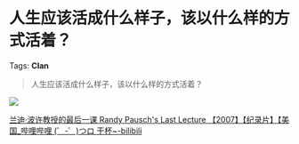 # 人生应该活成什么样子，该以什么样的方式活着？

Tags: **Clan**

> 人生应该活成什么样子，该以什么样的方式活着？

![](https://pic1.zhimg.com/50/v2-b8d3a7e143c4d0aa79dce79de38f7a58_hd.jpg?source=1940ef5c)  


[兰迪·波许教授的最后一课 Randy Pausch's Last Lecture 【2007】【纪录片】【美国\_哔哩哔哩 (゜-゜)つロ 干杯~-bilibili](https://link.zhihu.com/?target=https%3A//m.bilibili.com/video/BV1ks411a7Xq%3Fp%3D1%26share_medium%3Diphone%26share_plat%3Dios%26share_source%3DCOPY%26share_tag%3Ds_i%26timestamp%3D1594998924%26unique_k%3DiKE8WR)

